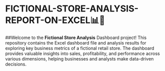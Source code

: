 # FICTIONAL-STORE-ANALYSIS-REPORT-ON-EXCEL📊🛒
##Welcome to the  **Fictional Store Analysis**  Dashboard project! This repository contains the Excel dashboard file and analysis results for exploring key business metrics of a fictional retail store. The dashboard provides valuable insights into sales, profitability, and performance across various dimensions, helping businesses and analysts make data-driven decisions.
